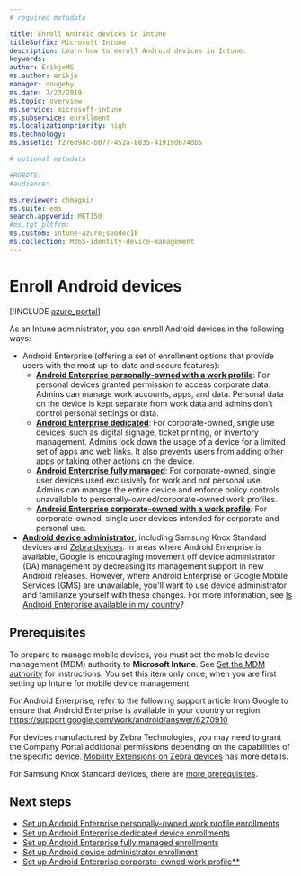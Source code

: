 ```yaml
---
# required metadata

title: Enroll Android devices in Intune
titleSuffix: Microsoft Intune
description: Learn how to enroll Android devices in Intune.
keywords:
author: ErikjeMS 
ms.author: erikje
manager: dougeby
ms.date: 7/23/2019
ms.topic: overview
ms.service: microsoft-intune
ms.subservice: enrollment
ms.localizationpriority: high
ms.technology:
ms.assetid: f276d98c-b077-452a-8835-41919d674db5

# optional metadata

#ROBOTS:
#audience:

ms.reviewer: chmaguir
ms.suite: ems
search.appverid: MET150
#ms.tgt_pltfrm:
ms.custom: intune-azure;seodec18 
ms.collection: M365-identity-device-management
---
```


# Enroll Android devices

[!INCLUDE [azure_portal](../includes/azure_portal.md)]

As an Intune administrator, you can enroll Android devices in the following ways:
- Android Enterprise (offering a set of enrollment options that provide users with the most up-to-date and secure features):
    - [**Android Enterprise personally-owned with a work profile**](android-work-profile-enroll.md): For personal devices granted permission to access corporate data. Admins can manage work accounts, apps, and data. Personal data on the device is kept separate from work data and admins don't control personal settings or data. 
    - [**Android Enterprise dedicated**](android-kiosk-enroll.md): For corporate-owned, single use devices, such as digital signage, ticket printing, or inventory management. Admins lock down the usage of a device for a limited set of apps and web links. It also prevents users from adding other apps or taking other actions on the device.
    - [**Android Enterprise fully managed**](android-fully-managed-enroll.md): For corporate-owned, single user devices used exclusively for work and not personal use. Admins can manage the entire device and enforce policy controls unavailable to personally-owned/corporate-owned work profiles.
    - [**Android Enterprise corporate-owned with a work profile**](android-corporate-owned-work-profile-enroll.md): For corporate-owned, single user devices intended for corporate and personal use.
- [**Android device administrator**](android-enroll-device-administrator.md), including Samsung Knox Standard devices and [Zebra devices](../configuration/android-zebra-mx-overview.md). In areas where Android Enterprise is available, Google is encouraging movement off device administrator (DA) management by decreasing its management support in new Android releases. However, where Android Enterprise or Google Mobile Services (GMS) are unavailable, you'll want to use device administrator and familiarize yourself with these changes. For more information, see [Is Android Enterprise available in my country](https://support.google.com/work/android/answer/6270910)?

## Prerequisites

To prepare to manage mobile devices, you must set the mobile device management (MDM) authority to **Microsoft Intune**. See [Set the MDM authority](../fundamentals/mdm-authority-set.md) for instructions. You set this item only once, when you are first setting up Intune for mobile device management.

For Android Enterprise, refer to the following support article from Google to ensure that Android Enterprise is available in your country or region: https://support.google.com/work/android/answer/6270910

For devices manufactured by Zebra Technologies, you may need to grant the Company Portal additional permissions depending on the capabilities of the specific device. [Mobility Extensions on Zebra devices](../configuration/android-zebra-mx-overview.md) has more details.

For Samsung Knox Standard devices, there are [more prerequisites](android-samsung-knox-mobile-enroll.md).

## Next steps

- [Set up Android Enterprise personally-owned work profile enrollments](android-work-profile-enroll.md)
- [Set up Android Enterprise dedicated device enrollments](android-kiosk-enroll.md)
- [Set up Android Enterprise fully managed enrollments](android-fully-managed-enroll.md)
- [Set up Android device administrator enrollment](android-enroll-device-administrator.md)
- [Set up Android Enterprise corporate-owned work profile**](android-corporate-owned-work-profile-enroll.md)
